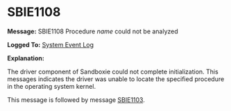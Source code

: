 # SBIE1108

**Message:** SBIE1108 Procedure _name_ could not be analyzed

**Logged To:** [System Event Log](SystemEventLog.md)

**Explanation:**

The driver component of Sandboxie could not complete initialization. This messages indicates the driver was unable to locate the specified procedure in the operating system kernel.

This message is followed by message [SBIE1103](SBIE1103.md).
